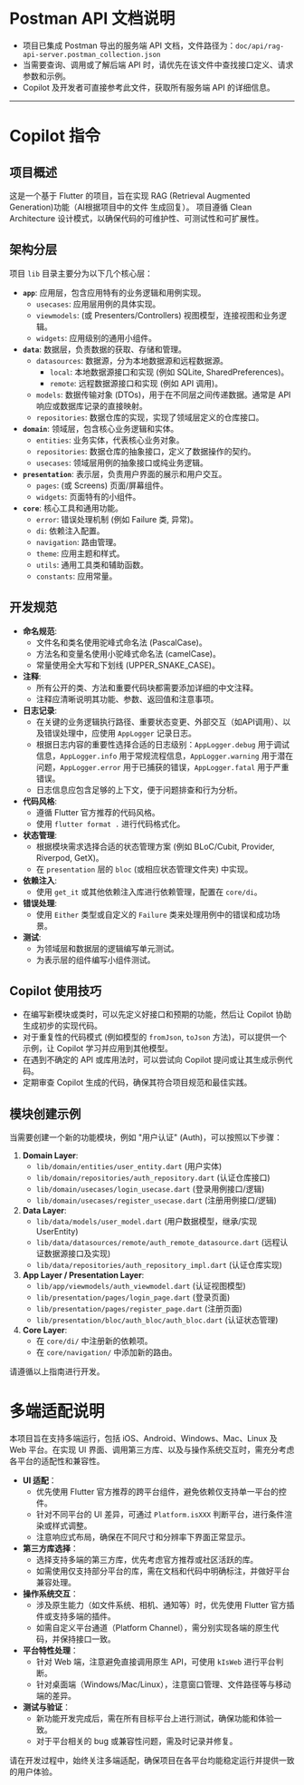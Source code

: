 # Postman API 文档说明

- 项目已集成 Postman 导出的服务端 API 文档，文件路径为：`doc/api/rag-api-server.postman_collection.json`
- 当需要查询、调用或了解后端 API 时，请优先在该文件中查找接口定义、请求参数和示例。
- Copilot 及开发者可直接参考此文件，获取所有服务端 API 的详细信息。

---

# Copilot 指令

## 项目概述
这是一个基于 Flutter 的项目，旨在实现 RAG (Retrieval Augmented Generation)功能（AI根据项目中的文件 生成回复）。
项目遵循 Clean Architecture 设计模式，以确保代码的可维护性、可测试性和可扩展性。

## 架构分层
项目 `lib` 目录主要分为以下几个核心层：

-   **`app`**: 应用层，包含应用特有的业务逻辑和用例实现。
    -   `usecases`: 应用层用例的具体实现。
    -   `viewmodels`: (或 Presenters/Controllers) 视图模型，连接视图和业务逻辑。
    -   `widgets`: 应用级别的通用小组件。
-   **`data`**: 数据层，负责数据的获取、存储和管理。
    -   `datasources`: 数据源，分为本地数据源和远程数据源。
        -   `local`: 本地数据源接口和实现 (例如 SQLite, SharedPreferences)。
        -   `remote`: 远程数据源接口和实现 (例如 API 调用)。
    -   `models`: 数据传输对象 (DTOs)，用于在不同层之间传递数据。通常是 API 响应或数据库记录的直接映射。
    -   `repositories`: 数据仓库的实现，实现了领域层定义的仓库接口。
-   **`domain`**: 领域层，包含核心业务逻辑和实体。
    -   `entities`: 业务实体，代表核心业务对象。
    -   `repositories`: 数据仓库的抽象接口，定义了数据操作的契约。
    -   `usecases`: 领域层用例的抽象接口或纯业务逻辑。
-   **`presentation`**: 表示层，负责用户界面的展示和用户交互。
    -   `pages`: (或 Screens) 页面/屏幕组件。
    -   `widgets`: 页面特有的小组件。
-   **`core`**: 核心工具和通用功能。
    -   `error`: 错误处理机制 (例如 Failure 类, 异常)。
    -   `di`: 依赖注入配置。
    -   `navigation`: 路由管理。
    -   `theme`: 应用主题和样式。
    -   `utils`: 通用工具类和辅助函数。
    -   `constants`: 应用常量。

## 开发规范
-   **命名规范**:
    -   文件名和类名使用驼峰式命名法 (PascalCase)。
    -   方法名和变量名使用小驼峰式命名法 (camelCase)。
    -   常量使用全大写和下划线 (UPPER_SNAKE_CASE)。
-   **注释**:
    -   所有公开的类、方法和重要代码块都需要添加详细的中文注释。
    -   注释应清晰说明其功能、参数、返回值和注意事项。
-   **日志记录**:
    -   在关键的业务逻辑执行路径、重要状态变更、外部交互（如API调用）、以及错误处理中，应使用 `AppLogger` 记录日志。
    -   根据日志内容的重要性选择合适的日志级别：`AppLogger.debug` 用于调试信息，`AppLogger.info` 用于常规流程信息，`AppLogger.warning` 用于潜在问题，`AppLogger.error` 用于已捕获的错误，`AppLogger.fatal` 用于严重错误。
    -   日志信息应包含足够的上下文，便于问题排查和行为分析。
-   **代码风格**:
    -   遵循 Flutter 官方推荐的代码风格。
    -   使用 `flutter format .` 进行代码格式化。
-   **状态管理**:
    -   根据模块需求选择合适的状态管理方案 (例如 BLoC/Cubit, Provider, Riverpod, GetX)。
    -   在 `presentation` 层的 `bloc` (或相应状态管理文件夹) 中实现。
-   **依赖注入**:
    -   使用 `get_it` 或其他依赖注入库进行依赖管理，配置在 `core/di`。
-   **错误处理**:
    -   使用 `Either` 类型或自定义的 `Failure` 类来处理用例中的错误和成功场景。
-   **测试**:
    -   为领域层和数据层的逻辑编写单元测试。
    -   为表示层的组件编写小组件测试。

## Copilot 使用技巧
-   在编写新模块或类时，可以先定义好接口和预期的功能，然后让 Copilot 协助生成初步的实现代码。
-   对于重复性的代码模式 (例如模型的 `fromJson`, `toJson` 方法)，可以提供一个示例，让 Copilot 学习并应用到其他模型。
-   在遇到不确定的 API 或库用法时，可以尝试向 Copilot 提问或让其生成示例代码。
-   定期审查 Copilot 生成的代码，确保其符合项目规范和最佳实践。

## 模块创建示例
当需要创建一个新的功能模块，例如 "用户认证" (Auth)，可以按照以下步骤：

1.  **Domain Layer**:
    -   `lib/domain/entities/user_entity.dart` (用户实体)
    -   `lib/domain/repositories/auth_repository.dart` (认证仓库接口)
    -   `lib/domain/usecases/login_usecase.dart` (登录用例接口/逻辑)
    -   `lib/domain/usecases/register_usecase.dart` (注册用例接口/逻辑)
2.  **Data Layer**:
    -   `lib/data/models/user_model.dart` (用户数据模型，继承/实现 UserEntity)
    -   `lib/data/datasources/remote/auth_remote_datasource.dart` (远程认证数据源接口及实现)
    -   `lib/data/repositories/auth_repository_impl.dart` (认证仓库实现)
3.  **App Layer / Presentation Layer**:
    -   `lib/app/viewmodels/auth_viewmodel.dart` (认证视图模型)
    -   `lib/presentation/pages/login_page.dart` (登录页面)
    -   `lib/presentation/pages/register_page.dart` (注册页面)
    -   `lib/presentation/bloc/auth_bloc/auth_bloc.dart` (认证状态管理)
4.  **Core Layer**:
    -   在 `core/di/` 中注册新的依赖项。
    -   在 `core/navigation/` 中添加新的路由。

请遵循以上指南进行开发。

# 多端适配说明

本项目旨在支持多端运行，包括 iOS、Android、Windows、Mac、Linux 及 Web 平台。在实现 UI 界面、调用第三方库、以及与操作系统交互时，需充分考虑各平台的适配性和兼容性。

- **UI 适配**：
    - 优先使用 Flutter 官方推荐的跨平台组件，避免依赖仅支持单一平台的控件。
    - 针对不同平台的 UI 差异，可通过 `Platform.isXXX` 判断平台，进行条件渲染或样式调整。
    - 注意响应式布局，确保在不同尺寸和分辨率下界面正常显示。
- **第三方库选择**：
    - 选择支持多端的第三方库，优先考虑官方推荐或社区活跃的库。
    - 如需使用仅支持部分平台的库，需在文档和代码中明确标注，并做好平台兼容处理。
- **操作系统交互**：
    - 涉及原生能力（如文件系统、相机、通知等）时，优先使用 Flutter 官方插件或支持多端的插件。
    - 如需自定义平台通道（Platform Channel），需分别实现各端的原生代码，并保持接口一致。
- **平台特性处理**：
    - 针对 Web 端，注意避免直接调用原生 API，可使用 `kIsWeb` 进行平台判断。
    - 针对桌面端（Windows/Mac/Linux），注意窗口管理、文件路径等与移动端的差异。
- **测试与验证**：
    - 新功能开发完成后，需在所有目标平台上进行测试，确保功能和体验一致。
    - 对于平台相关的 bug 或兼容性问题，需及时记录并修复。

请在开发过程中，始终关注多端适配，确保项目在各平台均能稳定运行并提供一致的用户体验。
